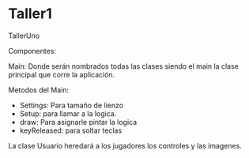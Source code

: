 # Taller1
TallerUno

Componentes:

Main: Donde serán nombrados todas las clases siendo el main la clase principal que corre la aplicación.

Metodos del Main: 

- Settings: Para tamaño de lienzo
- Setup: para llamar a la logica.
- draw: Para asignarle pintar la logica
- keyReleased: para soltar teclas

La clase Usuario heredará a los jugadores los controles y las imagenes. 



